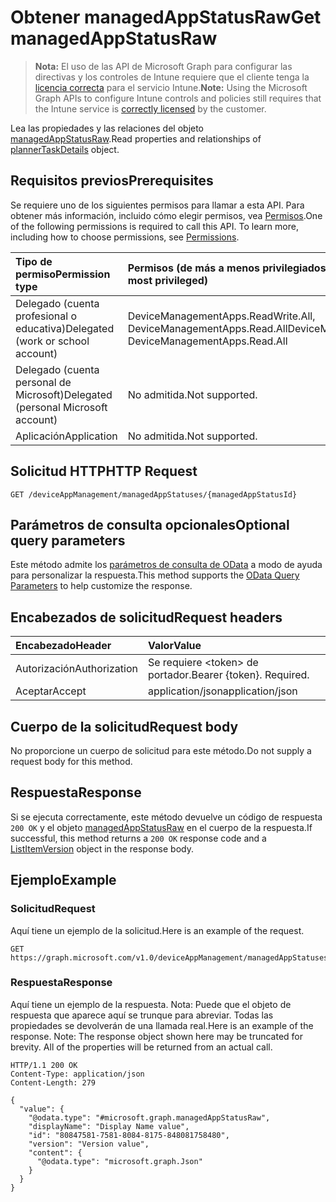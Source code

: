 # <a name="get-managedappstatusraw"></a><span data-ttu-id="85929-101">Obtener managedAppStatusRaw</span><span class="sxs-lookup"><span data-stu-id="85929-101">Get managedAppStatusRaw</span></span>

> <span data-ttu-id="85929-102">**Nota:** El uso de las API de Microsoft Graph para configurar las directivas y los controles de Intune requiere que el cliente tenga la [licencia correcta](https://go.microsoft.com/fwlink/?linkid=839381) para el servicio Intune.</span><span class="sxs-lookup"><span data-stu-id="85929-102">**Note:** Using the Microsoft Graph APIs to configure Intune controls and policies still requires that the Intune service is [correctly licensed](https://go.microsoft.com/fwlink/?linkid=839381) by the customer.</span></span>

<span data-ttu-id="85929-103">Lea las propiedades y las relaciones del objeto [managedAppStatusRaw](../resources/intune_mam_managedappstatusraw.md).</span><span class="sxs-lookup"><span data-stu-id="85929-103">Read properties and relationships of [plannerTaskDetails](../resources/intune_mam_managedappstatusraw.md) object.</span></span>
## <a name="prerequisites"></a><span data-ttu-id="85929-104">Requisitos previos</span><span class="sxs-lookup"><span data-stu-id="85929-104">Prerequisites</span></span>
<span data-ttu-id="85929-p101">Se requiere uno de los siguientes permisos para llamar a esta API. Para obtener más información, incluido cómo elegir permisos, vea [Permisos](../../../concepts/permissions_reference.md).</span><span class="sxs-lookup"><span data-stu-id="85929-p101">One of the following permissions is required to call this API. To learn more, including how to choose permissions, see [Permissions](../../../concepts/permissions_reference.md).</span></span>

|<span data-ttu-id="85929-107">Tipo de permiso</span><span class="sxs-lookup"><span data-stu-id="85929-107">Permission type</span></span>|<span data-ttu-id="85929-108">Permisos (de más a menos privilegiados)</span><span class="sxs-lookup"><span data-stu-id="85929-108">Permissions (from least to most privileged)</span></span>|
|:---|:---|
|<span data-ttu-id="85929-109">Delegado (cuenta profesional o educativa)</span><span class="sxs-lookup"><span data-stu-id="85929-109">Delegated (work or school account)</span></span>|<span data-ttu-id="85929-110">DeviceManagementApps.ReadWrite.All, DeviceManagementApps.Read.All</span><span class="sxs-lookup"><span data-stu-id="85929-110">DeviceManagementApps.ReadWrite.All, DeviceManagementApps.Read.All</span></span>|
|<span data-ttu-id="85929-111">Delegado (cuenta personal de Microsoft)</span><span class="sxs-lookup"><span data-stu-id="85929-111">Delegated (personal Microsoft account)</span></span>|<span data-ttu-id="85929-112">No admitida.</span><span class="sxs-lookup"><span data-stu-id="85929-112">Not supported.</span></span>|
|<span data-ttu-id="85929-113">Aplicación</span><span class="sxs-lookup"><span data-stu-id="85929-113">Application</span></span>|<span data-ttu-id="85929-114">No admitida.</span><span class="sxs-lookup"><span data-stu-id="85929-114">Not supported.</span></span>|

## <a name="http-request"></a><span data-ttu-id="85929-115">Solicitud HTTP</span><span class="sxs-lookup"><span data-stu-id="85929-115">HTTP Request</span></span>
<!-- {
  "blockType": "ignored"
}
-->
``` http
GET /deviceAppManagement/managedAppStatuses/{managedAppStatusId}
```

## <a name="optional-query-parameters"></a><span data-ttu-id="85929-116">Parámetros de consulta opcionales</span><span class="sxs-lookup"><span data-stu-id="85929-116">Optional query parameters</span></span>
<span data-ttu-id="85929-117">Este método admite los [parámetros de consulta de OData](https://developer.microsoft.com/es-ES/graph/docs/overview/query_parameters) a modo de ayuda para personalizar la respuesta.</span><span class="sxs-lookup"><span data-stu-id="85929-117">This method supports the [OData Query Parameters](https://developer.microsoft.com/es-ES/graph/docs/overview/query_parameters) to help customize the response.</span></span>
## <a name="request-headers"></a><span data-ttu-id="85929-118">Encabezados de solicitud</span><span class="sxs-lookup"><span data-stu-id="85929-118">Request headers</span></span>
|<span data-ttu-id="85929-119">Encabezado</span><span class="sxs-lookup"><span data-stu-id="85929-119">Header</span></span>|<span data-ttu-id="85929-120">Valor</span><span class="sxs-lookup"><span data-stu-id="85929-120">Value</span></span>|
|:---|:---|
|<span data-ttu-id="85929-121">Autorización</span><span class="sxs-lookup"><span data-stu-id="85929-121">Authorization</span></span>|<span data-ttu-id="85929-122">Se requiere &lt;token&gt; de portador.</span><span class="sxs-lookup"><span data-stu-id="85929-122">Bearer {token}. Required.</span></span>|
|<span data-ttu-id="85929-123">Aceptar</span><span class="sxs-lookup"><span data-stu-id="85929-123">Accept</span></span>|<span data-ttu-id="85929-124">application/json</span><span class="sxs-lookup"><span data-stu-id="85929-124">application/json</span></span>|

## <a name="request-body"></a><span data-ttu-id="85929-125">Cuerpo de la solicitud</span><span class="sxs-lookup"><span data-stu-id="85929-125">Request body</span></span>
<span data-ttu-id="85929-126">No proporcione un cuerpo de solicitud para este método.</span><span class="sxs-lookup"><span data-stu-id="85929-126">Do not supply a request body for this method.</span></span>

## <a name="response"></a><span data-ttu-id="85929-127">Respuesta</span><span class="sxs-lookup"><span data-stu-id="85929-127">Response</span></span>
<span data-ttu-id="85929-128">Si se ejecuta correctamente, este método devuelve un código de respuesta `200 OK` y el objeto [managedAppStatusRaw](../resources/intune_mam_managedappstatusraw.md) en el cuerpo de la respuesta.</span><span class="sxs-lookup"><span data-stu-id="85929-128">If successful, this method returns a `200 OK` response code and a [ListItemVersion](../resources/intune_mam_managedappstatusraw.md) object in the response body.</span></span>

## <a name="example"></a><span data-ttu-id="85929-129">Ejemplo</span><span class="sxs-lookup"><span data-stu-id="85929-129">Example</span></span>
### <a name="request"></a><span data-ttu-id="85929-130">Solicitud</span><span class="sxs-lookup"><span data-stu-id="85929-130">Request</span></span>
<span data-ttu-id="85929-131">Aquí tiene un ejemplo de la solicitud.</span><span class="sxs-lookup"><span data-stu-id="85929-131">Here is an example of the request.</span></span>
``` http
GET https://graph.microsoft.com/v1.0/deviceAppManagement/managedAppStatuses/{managedAppStatusId}
```

### <a name="response"></a><span data-ttu-id="85929-132">Respuesta</span><span class="sxs-lookup"><span data-stu-id="85929-132">Response</span></span>
<span data-ttu-id="85929-p102">Aquí tiene un ejemplo de la respuesta. Nota: Puede que el objeto de respuesta que aparece aquí se trunque para abreviar. Todas las propiedades se devolverán de una llamada real.</span><span class="sxs-lookup"><span data-stu-id="85929-p102">Here is an example of the response. Note: The response object shown here may be truncated for brevity. All of the properties will be returned from an actual call.</span></span>
``` http
HTTP/1.1 200 OK
Content-Type: application/json
Content-Length: 279

{
  "value": {
    "@odata.type": "#microsoft.graph.managedAppStatusRaw",
    "displayName": "Display Name value",
    "id": "80847581-7581-8084-8175-848081758480",
    "version": "Version value",
    "content": {
      "@odata.type": "microsoft.graph.Json"
    }
  }
}
```



